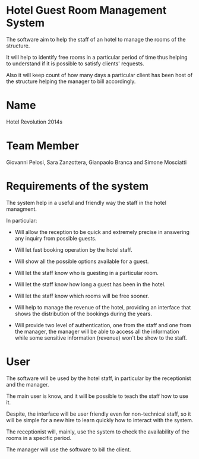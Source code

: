 
# Hotel Guest Room Management System

The software aim to help the staff of an hotel to manage the rooms of the structure.

It will help to identify free rooms in a particular period of time thus helping to understand if it is possible to satisfy clients' requests.

Also it will keep count of how many days a particular client has been host of the structure helping the manager to bill accordingly.

# Name

Hotel Revolution 2014s

# Team Member

Giovanni Pelosi, Sara Zanzottera, Gianpaolo Branca and Simone Mosciatti

# Requirements of the system

The system help in a useful and friendly way the staff in the hotel managment.

In particular:

* Will allow the reception to be quick and extremely precise in answering any inquiry from possible guests.

* Will let fast booking operation by the hotel staff.

* Will show all the possible options available for a guest.

* Will let the staff know who is guesting in a particular room.

* Will let the staff know how long a guest has been in the hotel.

* Will let the staff know which rooms will be free sooner.

* Will help to manage the revenue of the hotel, providing an interface that shows the distribution of the bookings during the years.

* Will provide two level of authentication, one from the staff and one from the manager, the manager will be able to access all the information while some sensitive information (revenue) won't be show to the staff.

# User

The software will be used by the hotel staff, in particular by the receptionist and the manager.

The main user is know, and it will be possible to teach the staff how to use it.

Despite, the interface will be user friendly even for non-technical staff, so it will be simple for a new hire to learn quickly how to interact with the system.

The receptionist will, mainly, use the system to check the availability of the rooms in a specific period.

The manager will use the software to bill the client.

